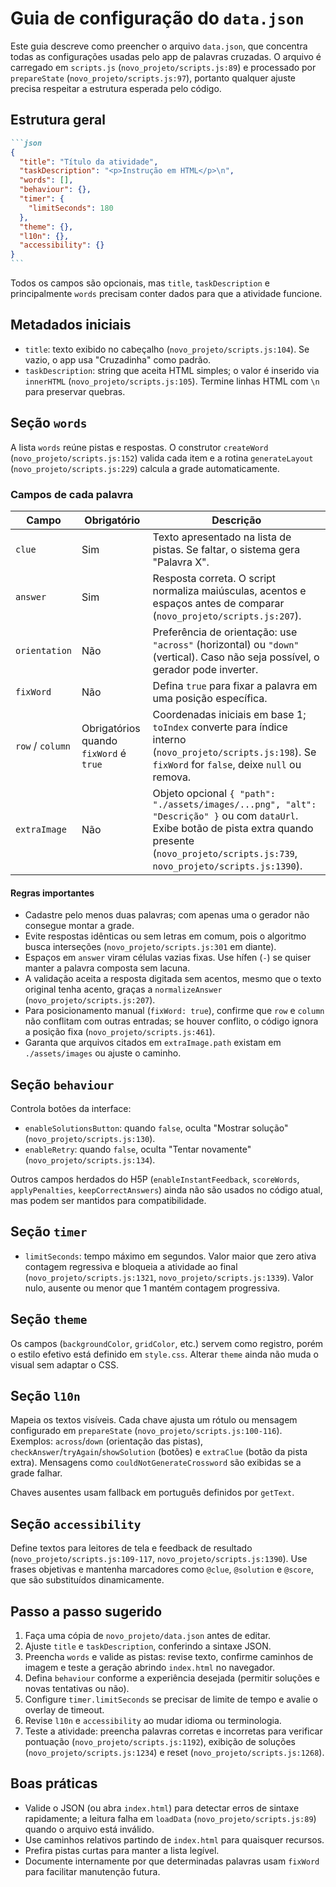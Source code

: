 # Guia de configuração do `data.json`

Este guia descreve como preencher o arquivo `data.json`, que concentra todas as configurações usadas pelo app de palavras cruzadas. O arquivo é carregado em `scripts.js` (`novo_projeto/scripts.js:89`) e processado por `prepareState` (`novo_projeto/scripts.js:97`), portanto qualquer ajuste precisa respeitar a estrutura esperada pelo código.

## Estrutura geral

````markdown
```json
{
  "title": "Título da atividade",
  "taskDescription": "<p>Instrução em HTML</p>\n",
  "words": [],
  "behaviour": {},
  "timer": {
    "limitSeconds": 180
  },
  "theme": {},
  "l10n": {},
  "accessibility": {}
}
```
````

Todos os campos são opcionais, mas `title`, `taskDescription` e principalmente `words` precisam conter dados para que a atividade funcione.

## Metadados iniciais

- `title`: texto exibido no cabeçalho (`novo_projeto/scripts.js:104`). Se vazio, o app usa "Cruzadinha" como padrão.
- `taskDescription`: string que aceita HTML simples; o valor é inserido via `innerHTML` (`novo_projeto/scripts.js:105`). Termine linhas HTML com `\n` para preservar quebras.

## Seção `words`

A lista `words` reúne pistas e respostas. O construtor `createWord` (`novo_projeto/scripts.js:152`) valida cada item e a rotina `generateLayout` (`novo_projeto/scripts.js:229`) calcula a grade automaticamente.

### Campos de cada palavra

| Campo | Obrigatório | Descrição |
| ----- | ----------- | --------- |
| `clue` | Sim | Texto apresentado na lista de pistas. Se faltar, o sistema gera "Palavra X". |
| `answer` | Sim | Resposta correta. O script normaliza maiúsculas, acentos e espaços antes de comparar (`novo_projeto/scripts.js:207`). |
| `orientation` | Não | Preferência de orientação: use `"across"` (horizontal) ou `"down"` (vertical). Caso não seja possível, o gerador pode inverter. |
| `fixWord` | Não | Defina `true` para fixar a palavra em uma posição específica. |
| `row` / `column` | Obrigatórios quando `fixWord` é `true` | Coordenadas iniciais em base 1; `toIndex` converte para índice interno (`novo_projeto/scripts.js:198`). Se `fixWord` for `false`, deixe `null` ou remova. |
| `extraImage` | Não | Objeto opcional `{ "path": "./assets/images/...png", "alt": "Descrição" }` ou com `dataUrl`. Exibe botão de pista extra quando presente (`novo_projeto/scripts.js:739`, `novo_projeto/scripts.js:1390`). |

#### Regras importantes

- Cadastre pelo menos duas palavras; com apenas uma o gerador não consegue montar a grade.
- Evite respostas idênticas ou sem letras em comum, pois o algoritmo busca interseções (`novo_projeto/scripts.js:301` em diante).
- Espaços em `answer` viram células vazias fixas. Use hífen (`-`) se quiser manter a palavra composta sem lacuna.
- A validação aceita a resposta digitada sem acentos, mesmo que o texto original tenha acento, graças a `normalizeAnswer` (`novo_projeto/scripts.js:207`).
- Para posicionamento manual (`fixWord: true`), confirme que `row` e `column` não conflitam com outras entradas; se houver conflito, o código ignora a posição fixa (`novo_projeto/scripts.js:461`).
- Garanta que arquivos citados em `extraImage.path` existam em `./assets/images` ou ajuste o caminho.

## Seção `behaviour`

Controla botões da interface:

- `enableSolutionsButton`: quando `false`, oculta "Mostrar solução" (`novo_projeto/scripts.js:130`).
- `enableRetry`: quando `false`, oculta "Tentar novamente" (`novo_projeto/scripts.js:134`).

Outros campos herdados do H5P (`enableInstantFeedback`, `scoreWords`, `applyPenalties`, `keepCorrectAnswers`) ainda não são usados no código atual, mas podem ser mantidos para compatibilidade.

## Seção `timer`

- `limitSeconds`: tempo máximo em segundos. Valor maior que zero ativa contagem regressiva e bloqueia a atividade ao final (`novo_projeto/scripts.js:1321`, `novo_projeto/scripts.js:1339`). Valor nulo, ausente ou menor que 1 mantém contagem progressiva.

## Seção `theme`

Os campos (`backgroundColor`, `gridColor`, etc.) servem como registro, porém o estilo efetivo está definido em `style.css`. Alterar `theme` ainda não muda o visual sem adaptar o CSS.

## Seção `l10n`

Mapeia os textos visíveis. Cada chave ajusta um rótulo ou mensagem configurado em `prepareState` (`novo_projeto/scripts.js:100-116`). Exemplos: `across`/`down` (orientação das pistas), `checkAnswer`/`tryAgain`/`showSolution` (botões) e `extraClue` (botão da pista extra). Mensagens como `couldNotGenerateCrossword` são exibidas se a grade falhar.

Chaves ausentes usam fallback em português definidos por `getText`.

## Seção `accessibility`

Define textos para leitores de tela e feedback de resultado (`novo_projeto/scripts.js:109-117`, `novo_projeto/scripts.js:1390`). Use frases objetivas e mantenha marcadores como `@clue`, `@solution` e `@score`, que são substituídos dinamicamente.

## Passo a passo sugerido

1. Faça uma cópia de `novo_projeto/data.json` antes de editar.
2. Ajuste `title` e `taskDescription`, conferindo a sintaxe JSON.
3. Preencha `words` e valide as pistas: revise texto, confirme caminhos de imagem e teste a geração abrindo `index.html` no navegador.
4. Defina `behaviour` conforme a experiência desejada (permitir soluções e novas tentativas ou não).
5. Configure `timer.limitSeconds` se precisar de limite de tempo e avalie o overlay de timeout.
6. Revise `l10n` e `accessibility` ao mudar idioma ou terminologia.
7. Teste a atividade: preencha palavras corretas e incorretas para verificar pontuação (`novo_projeto/scripts.js:1192`), exibição de soluções (`novo_projeto/scripts.js:1234`) e reset (`novo_projeto/scripts.js:1268`).

## Boas práticas

- Valide o JSON (ou abra `index.html`) para detectar erros de sintaxe rapidamente; a leitura falha em `loadData` (`novo_projeto/scripts.js:89`) quando o arquivo está inválido.
- Use caminhos relativos partindo de `index.html` para quaisquer recursos.
- Prefira pistas curtas para manter a lista legível.
- Documente internamente por que determinadas palavras usam `fixWord` para facilitar manutenção futura.
